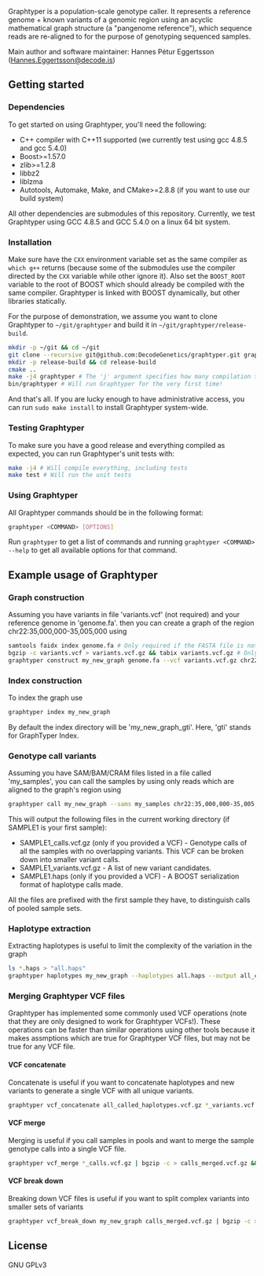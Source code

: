Graphtyper is a population-scale genotype caller. It represents a reference genome + known variants of a genomic region using an acyclic mathematical graph structure (a "pangenome reference"), which sequence reads are re-aligned to for the purpose of genotyping sequenced samples.

Main author and software maintainer: Hannes Pétur Eggertsson (Hannes.Eggertsson@decode.is)

## Getting started
### Dependencies
To get started on using Graphtyper, you'll need the following:
* C++ compiler with C++11 supported (we currently test using gcc 4.8.5 and gcc 5.4.0)
* Boost>=1.57.0
* zlib>=1.2.8
* libbz2
* liblzma
* Autotools, Automake, Make, and CMake>=2.8.8 (if you want to use our build system)

All other dependencies are submodules of this repository. Currently, we test Graphtyper using GCC 4.8.5 and GCC 5.4.0 on a linux 64 bit system.

### Installation
Make sure have the `CXX` environment variable set as the same compiler as `which g++` returns (because some of the submodules use the compiler directed by the `CXX` variable while other ignore it). Also set the `BOOST_ROOT` variable to the root of BOOST which should already be compiled with the same compiler. Graphtyper is linked with BOOST dynamically, but other libraries statically.

For the purpose of demonstration, we assume you want to clone Graphtyper to `~/git/graphtyper` and build it in `~/git/graphtyper/release-build`.

```sh
mkdir -p ~/git && cd ~/git
git clone --recursive git@github.com:DecodeGenetics/graphtyper.git graphtyper && cd graphtyper
mkdir -p release-build && cd release-build
cmake ..
make -j4 graphtyper # The 'j' argument specifies how many compilation threads to use, you can change this if you have more threads available. Also, the compilation will take awhile... consider getting coffee at this point.
bin/graphtyper # Will run Graphtyper for the very first time!
```
And that's all. If you are lucky enough to have administrative access, you can run `sudo make install` to install Graphtyper system-wide.

### Testing Graphtyper
To make sure you have a good release and everything compiled as expected, you can run Graphtyper's unit tests with:
```sh
make -j4 # Will compile everything, including tests
make test # Will run the unit tests
```

### Using Graphtyper
All Graphtyper commands should be in the following format:
```sh
graphtyper <COMMAND> [OPTIONS]
```
Run `graphtyper` to get a list of commands and running `graphtyper <COMMAND> --help` to get all available options for that command.

## Example usage of Graphtyper
### Graph construction
Assuming you have variants in file 'variants.vcf' (not required) and your reference genome in 'genome.fa'. then you can create a graph of the region chr22:35,000,000-35,005,000 using
```sh
samtools faidx index genome.fa # Only required if the FASTA file is not already indexed
bgzip -c variants.vcf > variants.vcf.gz && tabix variants.vcf.gz # Only required if the VCF file is not already BGZF compressed and tabix indexed
graphtyper construct my_new_graph genome.fa --vcf variants.vcf.gz chr22:35,000,000-35,005,000
```

### Index construction
To index the graph use
```sh
graphtyper index my_new_graph
```
By default the index directory will be 'my_new_graph_gti'. Here, 'gti' stands for GraphTyper Index.

### Genotype call variants
Assuming you have SAM/BAM/CRAM files listed in a file called 'my_samples', you can call the samples by using only reads which are aligned to the graph's region using

```sh
graphtyper call my_new_graph --sams my_samples chr22:35,000,000-35,005,000
```

This will output the following files in the current working directory (if SAMPLE1 is your first sample):
 * SAMPLE1_calls.vcf.gz (only if you provided a VCF) - Genotype calls of all the samples with no overlapping variants. This VCF can be broken down into smaller variant calls.
 * SAMPLE1_variants.vcf.gz - A list of new variant candidates.
 * SAMPLE1.haps (only if you provided a VCF) - A BOOST serialization format of haplotype calls made.

All the files are prefixed with the first sample they have, to distinguish calls of pooled sample sets.

### Haplotype extraction
Extracting haplotypes is useful to limit the complexity of the variation in the graph

```sh
ls *.haps > "all.haps"
graphtyper haplotypes my_new_graph --haplotypes all.haps --output all_called_haplotypes.vcf.gz
```

### Merging Graphtyper VCF files
Graphtyper has implemented some commonly used VCF operations (note that they are only designed to work for Graphtyper VCFs!). These operations can be faster than similar operations using other tools because it makes assmptions which are true for Graphtyper VCF files, but may not be true for any VCF file.

#### VCF concatenate
Concatenate is useful if you want to concatenate haplotypes and new variants to generate a single VCF with all unique variants.

```sh
graphtyper vcf_concatenate all_called_haplotypes.vcf.gz *_variants.vcf.gz | bgzip -c > new_variants.vcf.gz && tabix new_variants.vcf.gz
```

#### VCF merge
Merging is useful if you call samples in pools and want to merge the sample genotype calls into a single VCF file.

```sh
graphtyper vcf_merge *_calls.vcf.gz | bgzip -c > calls_merged.vcf.gz && tabix calls_merged.vcf.gz
```

#### VCF break down
Breaking down VCF files is useful if you want to split complex variants into smaller sets of variants

```sh
graphtyper vcf_break_down my_new_graph calls_merged.vcf.gz | bgzip -c > calls_merged_broken_down.vcf.gz && tabix calls_merged_broken_down.vcf.gz
```

## License
GNU GPLv3
